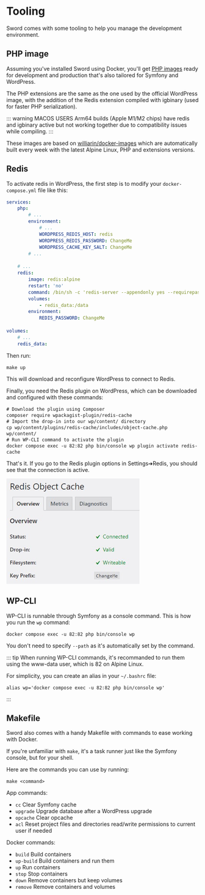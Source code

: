 # Tooling

Sword comes with some tooling to help you manage the development environment.

## PHP image

Assuming you've installed Sword using Docker, you'll get [PHP images](https://github.com/phpsword/docker-images) ready for development
and production that's also tailored for Symfony and WordPress.

The PHP extensions are the same as the one used by the official WordPress image, with the
addition of the Redis extension compiled with igbinary (used for faster PHP serialization).

::: warning MACOS USERS
Arm64 builds (Apple M1/M2 chips) have redis and igbinary active but not working together due to compatibility issues while compiling.
:::

These images are based on [williarin/docker-images](https://github.com/williarin/docker-images) which are automatically built
every week with the latest Alpine Linux, PHP and extensions versions.

## Redis

To activate redis in WordPress, the first step is to modify your `docker-compose.yml` file like this:

```yaml
services:
    php:
        # ...
        environment:
            # ...
            WORDPRESS_REDIS_HOST: redis
            WORDPRESS_REDIS_PASSWORD: ChangeMe
            WORDPRESS_CACHE_KEY_SALT: ChangeMe
        # ...

    # ...
    redis:
        image: redis:alpine
        restart: 'no'
        command: /bin/sh -c 'redis-server --appendonly yes --requirepass $${REDIS_PASSWORD}'
        volumes:
            - redis_data:/data
        environment:
            REDIS_PASSWORD: ChangeMe

volumes:
    # ...
    redis_data:
```

Then run:

```bash:no-line-numbers
make up
```

This will download and reconfigure WordPress to connect to Redis.

Finally, you need the Redis plugin on WordPress, which can be downloaded and configured with these commands:

```bash:no-line-numbers
# Download the plugin using Composer
composer require wpackagist-plugin/redis-cache
# Import the drop-in into our wp/content/ directory
cp wp/content/plugins/redis-cache/includes/object-cache.php wp/content/
# Run WP-CLI command to activate the plugin
docker compose exec -u 82:82 php bin/console wp plugin activate redis-cache
```

That's it. If you go to the Redis plugin options in Settings➔Redis, you should see that the connection is active.

![Redis connection](/images/wordpress-redis.jpg)

## WP-CLI

WP-CLI is runnable through Symfony as a console command. This is how you run the `wp` command:

```bash:no-line-numbers
docker compose exec -u 82:82 php bin/console wp
```

You don't need to specify `--path` as it's automatically set by the command.

::: tip
When running WP-CLI commands, it's recommanded to run them using the www-data user, which is 82 on Alpine Linux.

For simplicity, you can create an alias in your `~/.bashrc` file:
```bash:no-line-numbers
alias wp='docker compose exec -u 82:82 php bin/console wp'
```
:::

## Makefile

Sword also comes with a handy Makefile with commands to ease working with Docker.

If you're unfamiliar with `make`, it's a task runner just like the Symfony console, but for your shell.

Here are the commands you can use by running:

```bash:no-line-numbers
make <command>
```

App commands:

* `cc` Clear Symfony cache
* `upgrade` Upgrade database after a WordPress upgrade
* `opcache` Clear opcache
* `acl` Reset project files and directories read/write permissions to current user if needed

Docker commands:

* `build` Build containers
* `up-build` Build containers and run them
* `up` Run containers
* `stop` Stop containers
* `down` Remove containers but keep volumes
* `remove` Remove containers and volumes

